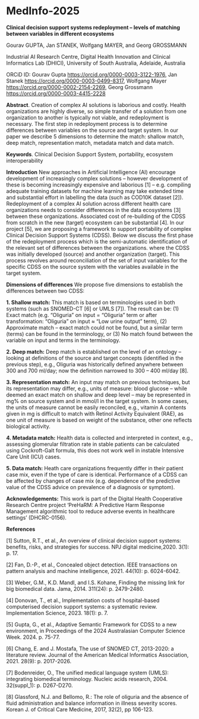 # MedInfo-2025
**Clinical decision support systems redeployment – levels of matching between variables in different ecosystems**

Gourav GUPTA,  Jan STANEK, Wolfgang MAYER, and Georg GROSSMANN

Industrial AI Research Centre, Digital Health Innovation and Clinical Informatics Lab (DHICI), University of South Australia, Adelaide, Australia

ORCiD ID: Gourav Gupta https://orcid.org/0000-0003-3122-1976, 
Jan Stanek https://orcid.org/0000-0003-0499-8317, 
Wolfgang Mayer https://orcid.org/0000-0002-2154-2269, 
Georg Grossmann https://orcid.org/0000-0003-4415-2228

**Abstract**. Creation of complex AI solutions is laborious and costly. Health organizations are highly diverse, so simple transfer of a solution from one organization to another is typically not viable, and redeployment is necessary. The first step in redeployment process is to determine differences between variables on the source and target system. In our paper we describe 5 dimensions to determine the match: shallow match, deep match, representation match, metadata match and data match.

**Keywords**. Clinical Decision Support System, portability, ecosystem interoperability

**Introduction**
New approaches in Artificial Intelligence (AI) encourage development of increasingly complex solutions – however development of these is becoming increasingly expensive and laborious [1] – e.g. compiling adequate training datasets for machine learning may take extended time and substantial effort in labelling the data (such as COD10K dataset [2]). Redeployment of a complex AI solution across different health care organizations needs to consider differences in the data ecosystems [3]  between these organizations. Associated cost of re-building of the CDSS from scratch in the new (target) ecosystem can be substantial [4]. In our project [5], we are proposing a framework to support portability of complex Clinical Decision Support Systems (CDSS). Below we discuss the first phase of the redeployment process which is the semi-automatic identification of the relevant set of differences between the organizations. where the CDSS was initially developed (source) and another organization (target). This process revolves around reconciliation of the set of input variables for the specific CDSS on the source system with the variables available in the target system.

**Dimensions of differences**
We propose five dimensions to establish the differences between two CDSS:

**1. Shallow match:** This match is based on terminologies used in both systems (such as SNOMED-CT [6] or UMLS [7]). The result can be: (1) Exact match (e.g. “Oliguria” on input = “Oliguria” term or after transformation: “Oliguria” on input ≈ “Low urine output” term), (2) Approximate match – exact match could not be found, but a similar term (terms) can be found in the terminology, or (3) No match found between the variable on input and terms in the terminology.

**2. Deep match:** Deep match is established on the level of an ontology – looking at definitions of the source and target concepts (identified in the previous step), e.g., Oliguria was historically defined anywhere between 300 and 700 ml/day; now the definition narrowed to 300 – 400 ml/day [8].

**3. Representation match:** An input may match on previous techniques, but its representation may differ, e.g., units of measure: blood glucose – while deemed an exact match on shallow and deep level – may be represented in mg% on source system and in mmol/l in the target system. In some cases, the units of measure cannot be easily reconciled, e.g., vitamin A contents given in mg is difficult to match with Retinol Activity Equivalent (RAE), as one unit of measure is based on weight of the substance, other one reflects biological activity.

**4. Metadata match:** Health data is collected and interpreted in context, e.g., assessing glomerular filtration rate in stable patients can be calculated using Cockroft-Galt formula, this does not work well in instable Intensive Care Unit (ICU) cases.

**5. Data match:** Heath care organizations frequently differ in their patient case mix, even if the type of care is identical. Performance of a CDSS can be affected by changes of case mix (e.g. dependence of the predictive value of the CDSS advice on prevalence of a diagnosis or symptom).

**Acknowledgements:** This work is part of the Digital Health Cooperative Research Centre project ‘PreHaRM: A Predictive Harm Response Management algorithmic tool to reduce adverse events in healthcare settings’ (DHCRC-0156).


**References**

[1]  Sutton, R.T., et al., An overview of clinical decision support systems: benefits, risks, and strategies for success. NPJ digital medicine,2020. 3(1): p. 17.

[2]  Fan, D.-P., et al., Concealed object detection. IEEE transactions on pattern analysis and machine intelligence, 2021. 44(10): p. 6024-6042.

[3]  Weber, G.M., K.D. Mandl, and I.S. Kohane, Finding the missing link for big biomedical data. Jama, 2014. 311(24): p. 2479-2480.

[4]  Donovan, T., et al., Implementation costs of hospital-based computerised decision support systems: a systematic review. Implementation Science, 2023. 18(1): p. 7.

[5]  Gupta, G., et al., Adaptive Semantic Framework for CDSS to a new environment, in Proceedings of the 2024 Australasian Computer Science Week. 2024. p. 75-77.

[6]  Chang, E. and J. Mostafa, The use of SNOMED CT, 2013-2020: a literature review. Journal of the American Medical Informatics Association, 2021. 28(9): p. 2017-2026.

[7]  Bodenreider, O., The unified medical language system (UMLS): integrating biomedical terminology. Nucleic acids research, 2004. 32(suppl_1): p. D267-D270.

[8]  Glassford, N.J. and Bellomo, R.: The role of oliguria and the absence of fluid administration and balance information in illness severity scores. Korean J. of Critical Care Medicine, 2017, 32(2), pp 106-123.

